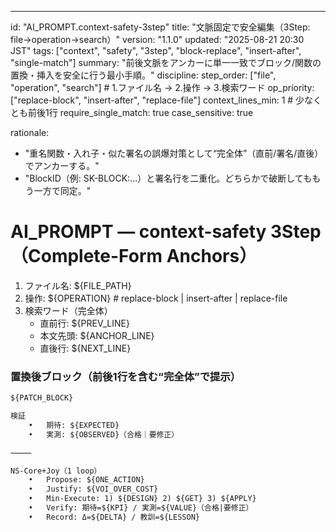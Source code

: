 ---
id: "AI_PROMPT.context-safety-3step"
title: "文脈固定で安全編集（3Step: file→operation→search）"
version: "1.1.0"
updated: "2025-08-21 20:30 JST"
tags: ["context", "safety", "3step", "block-replace", "insert-after", "single-match"]
summary: "前後文脈をアンカーに単一一致でブロック/関数の置換・挿入を安全に行う最小手順。"
discipline:
  step_order: ["file", "operation", "search"]   # 1.ファイル名 → 2.操作 → 3.検索ワード
  op_priority: ["replace-block", "insert-after", "replace-file"]
  context_lines_min: 1                            # 少なくとも前後1行
  require_single_match: true
  case_sensitive: true

rationale:
  - "重名関数・入れ子・似た署名の誤爆対策として“完全体”（直前/署名/直後）でアンカーする。"
  - "BlockID（例: SK-BLOCK:...）と署名行を二重化。どちらかで破断してももう一方で同定。"

# AI_PROMPT — context-safety 3Step（Complete-Form Anchors）

1. ファイル名: ${FILE_PATH}
2. 操作: ${OPERATION}   # replace-block | insert-after | replace-file
3. 検索ワード（完全体）
   - 直前行: ${PREV_LINE}
   - 本文先頭: ${ANCHOR_LINE}
   - 直後行: ${NEXT_LINE}

### 置換後ブロック（前後1行を含む“完全体”で提示）
```diff
${PATCH_BLOCK}

検証
	•	期待: ${EXPECTED}
	•	実測: ${OBSERVED}（合格｜要修正）

⸻

NS-Core+Joy（1 loop）
	•	Propose: ${ONE_ACTION}
	•	Justify: ${VOI_OVER_COST}
	•	Min-Execute: 1) ${DESIGN} 2) ${GET} 3) ${APPLY}
	•	Verify: 期待=${KPI} / 実測=${VALUE}（合格|要修正）
	•	Record: Δ=${DELTA} / 教訓=${LESSON}